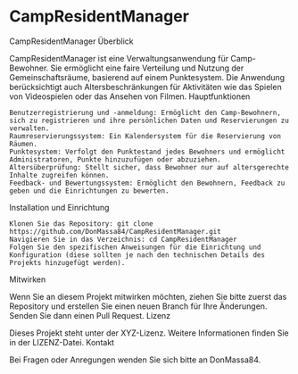 # CampResidentManager
CampResidentManager
Überblick

CampResidentManager ist eine Verwaltungsanwendung für Camp-Bewohner. Sie ermöglicht eine faire Verteilung und Nutzung der Gemeinschaftsräume, basierend auf einem Punktesystem. Die Anwendung berücksichtigt auch Altersbeschränkungen für Aktivitäten wie das Spielen von Videospielen oder das Ansehen von Filmen.
Hauptfunktionen

    Benutzerregistrierung und -anmeldung: Ermöglicht den Camp-Bewohnern, sich zu registrieren und ihre persönlichen Daten und Reservierungen zu verwalten.
    Raumreservierungssystem: Ein Kalendersystem für die Reservierung von Räumen.
    Punktesystem: Verfolgt den Punktestand jedes Bewohners und ermöglicht Administratoren, Punkte hinzuzufügen oder abzuziehen.
    Altersüberprüfung: Stellt sicher, dass Bewohner nur auf altersgerechte Inhalte zugreifen können.
    Feedback- und Bewertungssystem: Ermöglicht den Bewohnern, Feedback zu geben und die Einrichtungen zu bewerten.

Installation und Einrichtung

    Klonen Sie das Repository: git clone https://github.com/DonMassa84/CampResidentManager.git
    Navigieren Sie in das Verzeichnis: cd CampResidentManager
    Folgen Sie den spezifischen Anweisungen für die Einrichtung und Konfiguration (diese sollten je nach den technischen Details des Projekts hinzugefügt werden).

Mitwirken

Wenn Sie an diesem Projekt mitwirken möchten, ziehen Sie bitte zuerst das Repository und erstellen Sie einen neuen Branch für Ihre Änderungen. Senden Sie dann einen Pull Request.
Lizenz

Dieses Projekt steht unter der XYZ-Lizenz. Weitere Informationen finden Sie in der LIZENZ-Datei.
Kontakt

Bei Fragen oder Anregungen wenden Sie sich bitte an DonMassa84.
